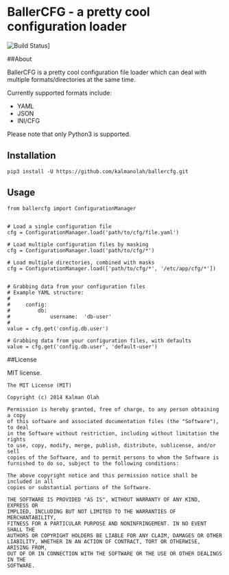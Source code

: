 BallerCFG - a pretty cool configuration loader
==============================================

![Build Status][1]]

##About

BallerCFG is a pretty cool configuration file loader which can deal with
multiple formats/directories at the same time.

Currently supported formats include:

* YAML
* JSON
* INI/CFG

Please note that only Python3 is supported.

## Installation

```
pip3 install -U https://github.com/kalmanolah/ballercfg.git
```

## Usage

```
from ballercfg import ConfigurationManager


# Load a single configuration file
cfg = ConfigurationManager.load('path/to/cfg/file.yaml')

# Load multiple configuration files by masking
cfg = ConfigurationManager.load('path/to/cfg/*')

# Load multiple directories, combined with masks
cfg = ConfigurationManager.load(['path/to/cfg/*', '/etc/app/cfg/*'])


# Grabbing data from your configuration files
# Example YAML structure:
#
#     config:
#         db:
#             username:  'db-user'
#
value = cfg.get('config.db.user')

# Grabbing data from your configuration files, with defaults
value = cfg.get('config.db.user', 'default-user')
```

##License

MIT license.

```
The MIT License (MIT)

Copyright (c) 2014 Kalman Olah

Permission is hereby granted, free of charge, to any person obtaining a copy
of this software and associated documentation files (the "Software"), to deal
in the Software without restriction, including without limitation the rights
to use, copy, modify, merge, publish, distribute, sublicense, and/or sell
copies of the Software, and to permit persons to whom the Software is
furnished to do so, subject to the following conditions:

The above copyright notice and this permission notice shall be included in all
copies or substantial portions of the Software.

THE SOFTWARE IS PROVIDED "AS IS", WITHOUT WARRANTY OF ANY KIND, EXPRESS OR
IMPLIED, INCLUDING BUT NOT LIMITED TO THE WARRANTIES OF MERCHANTABILITY,
FITNESS FOR A PARTICULAR PURPOSE AND NONINFRINGEMENT. IN NO EVENT SHALL THE
AUTHORS OR COPYRIGHT HOLDERS BE LIABLE FOR ANY CLAIM, DAMAGES OR OTHER
LIABILITY, WHETHER IN AN ACTION OF CONTRACT, TORT OR OTHERWISE, ARISING FROM,
OUT OF OR IN CONNECTION WITH THE SOFTWARE OR THE USE OR OTHER DEALINGS IN THE
SOFTWARE.
```

[1]: https://jenkins.kal.mn/buildStatus/icon?job=ballercfg
